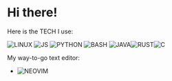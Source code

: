 # Hi there!

Here is the TECH I use:

![LINUX](https://img.shields.io/badge/-LINUX-FCC624?logo=linux&logoColor=black&style=for-the-badge) ![JS](https://img.shields.io/badge/-JAVASCRIPT-F7DF1E?logo=javascript&logoColor=black&style=for-the-badge) ![PYTHON](https://img.shields.io/badge/-PYTHON-3776AB?logo=python&logoColor=white&style=for-the-badge) ![BASH](https://img.shields.io/badge/-SHELL%20SCRIPT-4EAA25?logo=gnubash&logoColor=black&style=for-the-badge)
![JAVA](https://img.shields.io/badge/Java-ED8B00?logo=openjdk&logoColor=black&style=for-the-badge)![RUST](https://img.shields.io/badge/-RUST-000000?logo=rust&logoColor=white&style=for-the-badge)![C](https://img.shields.io/badge/-C-00599C?logo=C&logoColor=white&style=for-the-badge)

My way-to-go text editor:
- ![NEOVIM](https://img.shields.io/badge/-NEOVIM-57A143?logo=neovim&logoColor=black&style=for-the-badge)

<!---
th3m45t3rm1nd/th3m45t3rm1nd is a ✨ special ✨ repository because its `README.md` (this file) appears on your GitHub profile.
You can click the Preview link to take a look at your changes.
--->
